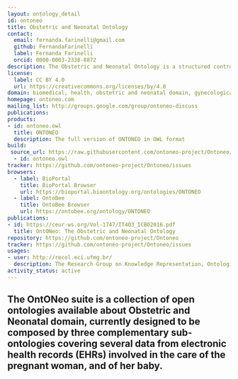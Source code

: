 ```yaml
---
layout: ontology_detail
id: ontoneo
title: Obstetric and Neonatal Ontology
contact:
  email: fernanda.farinelli@gmail.com
  github: FernandaFarinelli
  label: Fernanda Farinelli
  orcid: 0000-0003-2338-8872
description: The Obstetric and Neonatal Ontology is a structured controlled vocabulary to provide a representation of the data from electronic health records (EHRs) involved in the care of the pregnant woman, and of her baby.
license:
  label: CC BY 4.0
  url: https://creativecommons.org/licenses/by/4.0
domain: biomedical, health, obstetric and neonatal domain, gynecological domain, women's 
homepage: ontoneo.com 
mailing_list: http://groups.google.com/group/ontoneo-discuss
publications: 
products:
- id: ontoneo.owl
  title: ONTONEO
  description: The full version of ONTONEO in OWL format 
build:
 source_url: https://raw.githubusercontent.com/ontoneo-project/Ontoneo/refs/heads/master/ontoneo.owl
  - id: ontoneo.owl
tracker: https://github.com/ontoneo-project/Ontoneo/issues
browsers:
  - label: BioPortal
    title: BioPortal Browser
    url: https://bioportal.bioontology.org/ontologies/ONTONEO
  - label: OntoBee
    title: OntoBee Browser
    url: https://ontobee.org/ontology/ONTONEO
publications:
- id: https://ceur-ws.org/Vol-1747/IT403_ICBO2016.pdf
  title: OntONeo: The Obstetric and Neonatal Ontology
repository: https://github.com/ontoneo-project/Ontoneo
tracker: https://github.com/ontoneo-project/Ontoneo/issues
usages:
- user: http://recol.eci.ufmg.br/
  description: The Research Group on Knowledge Representation, Ontologies, and Language (ReCOL) investigates theoretical and applied aspects of knowledge modeling, including the use of biomedical ontologies such as OntONeo.
activity_status: active
---
```

The OntONeo suite is a collection of open ontologies available about Obstetric and Neonatal domain, currently designed to be composed by three complementary sub-ontologies covering several data from electronic health records (EHRs) involved in the care of the pregnant woman, and of her baby.
---
